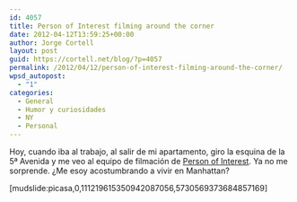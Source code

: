 ```yaml
---
id: 4057
title: Person of Interest filming around the corner
date: 2012-04-12T13:59:25+00:00
author: Jorge Cortell
layout: post
guid: https://cortell.net/blog/?p=4057
permalink: /2012/04/12/person-of-interest-filming-around-the-corner/
wpsd_autopost:
  - "1"
categories:
  - General
  - Humor y curiosidades
  - NY
  - Personal
---
```

Hoy, cuando iba al trabajo, al salir de mi apartamento, giro la esquina de la 5ª Avenida y me veo al equipo de filmación de <a title="https://www.cbs.com/shows/person_of_interest" href="https://www.cbs.com/shows/person_of_interest" target="_blank">Person of Interest</a>. Ya no me sorprende. ¿Me esoy acostumbrando a vivir en Manhattan?

[mudslide:picasa,0,111219615350942087056,5730569373684857169]